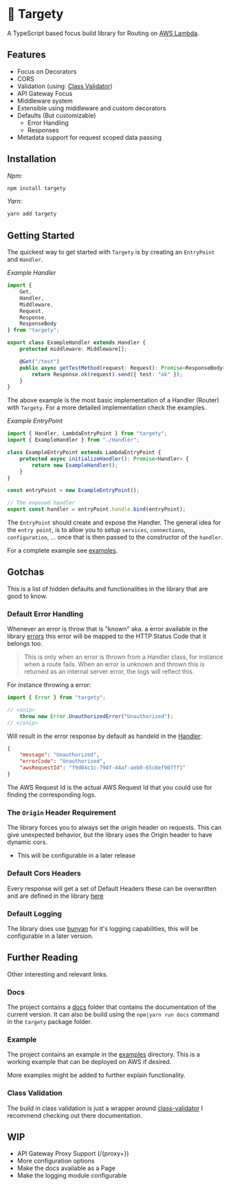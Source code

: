 # 🎯 Targety

A TypeScript based focus build library for Routing on [AWS Lambda](https://aws.amazon.com/lambda/details).

## Features

- Focus on Decorators
- CORS
- Validation (using: [Class Validator](https://github.com/typestack/class-validator))
- API Gateway Focus
- Middleware system
- Extensible using middleware and custom decorators
- Defaults (But customizable)
    - Error Handling
    - Responses
- Metadata support for request scoped data passing

## Installation

_Npm:_

```bash
npm install targety

```

_Yarn:_

```bash
yarn add targety
```

## Getting Started

The quickest way to get started with `Targety` is by creating an `EntryPoint` and `Handler`.

_Example Handler_

```ts
import {
    Get,
    Handler,
    Middleware,
    Request,
    Response,
    ResponseBody
} from "targety";

export class ExampleHandler extends Handler {
    protected middleware: Middleware[];

    @Get("/test")
    public async getTestMethod(request: Request): Promise<ResponseBody> {
        return Response.ok(request).send({ test: "ok" });
    }
}
```

The above example is the most basic implementation of a Handler (Router) with `Targety`.
For a more detailed implementation check the examples.

_Example EntryPoint_

```ts
import { Handler, LambdaEntryPoint } from "targety";
import { ExampleHandler } from "./Handler";

class ExampleEntryPoint extends LambdaEntryPoint {
    protected async initializeHandler(): Promise<Handler> {
        return new ExampleHandler();
    }
}

const entryPoint = new ExampleEntryPoint();

// The exposed handler
export const handler = entryPoint.handle.bind(entryPoint);
```

The `EntryPoint` should create and expose the Handler. The general idea for the `entry point`, 
is to allow you to setup `services`, `connections`, `configuration`, ... once that is then passed to
the constructor of the `handler`.

For a complete example see [examples](https://github.com/becloudway/targety/tree/main/packages/examples).

## Gotchas

This is a list of hidden defaults and functionalities in the library that are good to know.

### Default Error Handling

Whenever an error is throw that is "known" aka. a error available in the library [errors](https://github.com/becloudway/targety/tree/main/packages/targety/src/errors) this error will be mapped to the HTTP Status Code that it belongs too.

> This is only when an error is thrown from a Handler class, for instance when a route fails.
> When an error is unknown and thrown this is returned as an internal server error, the logs will reflect this.

For instance throwing a error:

```ts
import { Error } from "targety";

// <snip>
    throw new Error.UnauthorizedError("Unauthorized");
// </snip>
```

Will result in the error response by default as handeld in the [Handler](https://github.com/becloudway/targety/tree/main/packages/targety/src/Handler.ts):

```json
{
    "message": "Unauthorized",
    "errorCode": "Unauthorized",
    "awsRequestId": "f9d04c1c-794f-44af-aeb0-65c6ef907ff1"
}
```

The AWS Request Id is the actual AWS Request Id that you could use for finding the corresponding logs.

### The `Origin` Header Requirement

The library forces you to always set the origin header on requests.
This can give unexpected behavior, but the library uses the Origin header to have
dynamic cors.

- This will be configurable in a later release


### Default Cors Headers

Every response will get a set of Default Headers these can be overwritten and are defined in the library [here](https://github.com/becloudway/targety/tree/main/packages/targety/src/Response.ts)



### Default Logging

The library does use [bunyan](https://github.com/trentm/node-bunyan) for it's logging capabilities, this will be configurable in a later version.

## Further Reading

Other interesting and relevant links.

### Docs

The project contains a [docs](https://github.com/becloudway/targety/tree/main/packages/targety/docs) folder that contains the documentation of the current version.
It can also be build using the `npm|yarn run docs` command in the `targety` package folder.

### Example

The project contains an example in the [examples](https://github.com/becloudway/targety/tree/main/packages/examples) directory.
This is a working example that can be deployed on AWS if desired.

More examples might be added to further explain functionality.

### Class Validation

The build in class validation is just a wrapper around [class-validator](https://github.com/typestack/class-validator) I recommend checking out there documentation.

## WIP

- API Gateway Proxy Support (/{proxy+})
- More configuration options
- Make the docs available as a Page
- Make the logging module configurable